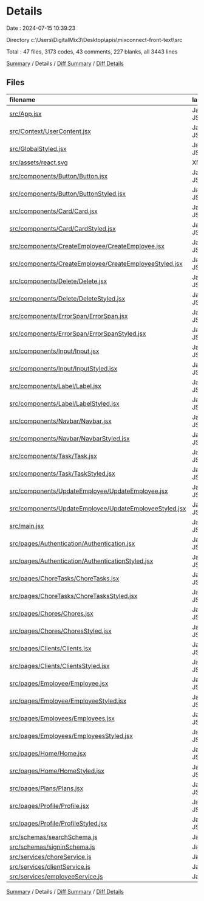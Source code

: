 # Details

Date : 2024-07-15 10:39:23

Directory c:\\Users\\DigitalMix3\\Desktop\\apis\\mixconnect-front-text\\src

Total : 47 files,  3173 codes, 43 comments, 227 blanks, all 3443 lines

[Summary](results.md) / Details / [Diff Summary](diff.md) / [Diff Details](diff-details.md)

## Files
| filename | language | code | comment | blank | total |
| :--- | :--- | ---: | ---: | ---: | ---: |
| [src/App.jsx](/src/App.jsx) | JavaScript JSX | 5 | 0 | 2 | 7 |
| [src/Context/UserContent.jsx](/src/Context/UserContent.jsx) | JavaScript JSX | 13 | 1 | 5 | 19 |
| [src/GlobalStyled.jsx](/src/GlobalStyled.jsx) | JavaScript JSX | 284 | 0 | 2 | 286 |
| [src/assets/react.svg](/src/assets/react.svg) | XML | 1 | 0 | 0 | 1 |
| [src/components/Button/Button.jsx](/src/components/Button/Button.jsx) | JavaScript JSX | 8 | 1 | 2 | 11 |
| [src/components/Button/ButtonStyled.jsx](/src/components/Button/ButtonStyled.jsx) | JavaScript JSX | 19 | 0 | 2 | 21 |
| [src/components/Card/Card.jsx](/src/components/Card/Card.jsx) | JavaScript JSX | 15 | 3 | 2 | 20 |
| [src/components/Card/CardStyled.jsx](/src/components/Card/CardStyled.jsx) | JavaScript JSX | 38 | 0 | 3 | 41 |
| [src/components/CreateEmployee/CreateEmployee.jsx](/src/components/CreateEmployee/CreateEmployee.jsx) | JavaScript JSX | 99 | 2 | 8 | 109 |
| [src/components/CreateEmployee/CreateEmployeeStyled.jsx](/src/components/CreateEmployee/CreateEmployeeStyled.jsx) | JavaScript JSX | 72 | 0 | 4 | 76 |
| [src/components/Delete/Delete.jsx](/src/components/Delete/Delete.jsx) | JavaScript JSX | 52 | 1 | 4 | 57 |
| [src/components/Delete/DeleteStyled.jsx](/src/components/Delete/DeleteStyled.jsx) | JavaScript JSX | 44 | 0 | 2 | 46 |
| [src/components/ErrorSpan/ErrorSpan.jsx](/src/components/ErrorSpan/ErrorSpan.jsx) | JavaScript JSX | 4 | 1 | 2 | 7 |
| [src/components/ErrorSpan/ErrorSpanStyled.jsx](/src/components/ErrorSpan/ErrorSpanStyled.jsx) | JavaScript JSX | 9 | 0 | 2 | 11 |
| [src/components/Input/Input.jsx](/src/components/Input/Input.jsx) | JavaScript JSX | 30 | 2 | 3 | 35 |
| [src/components/Input/InputStyled.jsx](/src/components/Input/InputStyled.jsx) | JavaScript JSX | 16 | 0 | 2 | 18 |
| [src/components/Label/Label.jsx](/src/components/Label/Label.jsx) | JavaScript JSX | 4 | 2 | 3 | 9 |
| [src/components/Label/LabelStyled.jsx](/src/components/Label/LabelStyled.jsx) | JavaScript JSX | 6 | 0 | 2 | 8 |
| [src/components/Navbar/Navbar.jsx](/src/components/Navbar/Navbar.jsx) | JavaScript JSX | 60 | 17 | 7 | 84 |
| [src/components/Navbar/NavbarStyled.jsx](/src/components/Navbar/NavbarStyled.jsx) | JavaScript JSX | 114 | 1 | 5 | 120 |
| [src/components/Task/Task.jsx](/src/components/Task/Task.jsx) | JavaScript JSX | 93 | 2 | 8 | 103 |
| [src/components/Task/TaskStyled.jsx](/src/components/Task/TaskStyled.jsx) | JavaScript JSX | 90 | 0 | 5 | 95 |
| [src/components/UpdateEmployee/UpdateEmployee.jsx](/src/components/UpdateEmployee/UpdateEmployee.jsx) | JavaScript JSX | 44 | 1 | 3 | 48 |
| [src/components/UpdateEmployee/UpdateEmployeeStyled.jsx](/src/components/UpdateEmployee/UpdateEmployeeStyled.jsx) | JavaScript JSX | 46 | 0 | 2 | 48 |
| [src/main.jsx](/src/main.jsx) | JavaScript JSX | 67 | 1 | 3 | 71 |
| [src/pages/Authentication/Authentication.jsx](/src/pages/Authentication/Authentication.jsx) | JavaScript JSX | 82 | 1 | 7 | 90 |
| [src/pages/Authentication/AuthenticationStyled.jsx](/src/pages/Authentication/AuthenticationStyled.jsx) | JavaScript JSX | 74 | 0 | 3 | 77 |
| [src/pages/ChoreTasks/ChoreTasks.jsx](/src/pages/ChoreTasks/ChoreTasks.jsx) | JavaScript JSX | 169 | 1 | 11 | 181 |
| [src/pages/ChoreTasks/ChoreTasksStyled.jsx](/src/pages/ChoreTasks/ChoreTasksStyled.jsx) | JavaScript JSX | 98 | 0 | 6 | 104 |
| [src/pages/Chores/Chores.jsx](/src/pages/Chores/Chores.jsx) | JavaScript JSX | 113 | 1 | 10 | 124 |
| [src/pages/Chores/ChoresStyled.jsx](/src/pages/Chores/ChoresStyled.jsx) | JavaScript JSX | 66 | 0 | 4 | 70 |
| [src/pages/Clients/Clients.jsx](/src/pages/Clients/Clients.jsx) | JavaScript JSX | 57 | 1 | 5 | 63 |
| [src/pages/Clients/ClientsStyled.jsx](/src/pages/Clients/ClientsStyled.jsx) | JavaScript JSX | 39 | 0 | 3 | 42 |
| [src/pages/Employee/Employee.jsx](/src/pages/Employee/Employee.jsx) | JavaScript JSX | 339 | 0 | 18 | 357 |
| [src/pages/Employee/EmployeeStyled.jsx](/src/pages/Employee/EmployeeStyled.jsx) | JavaScript JSX | 9 | 0 | 2 | 11 |
| [src/pages/Employees/Employees.jsx](/src/pages/Employees/Employees.jsx) | JavaScript JSX | 138 | 1 | 10 | 149 |
| [src/pages/Employees/EmployeesStyled.jsx](/src/pages/Employees/EmployeesStyled.jsx) | JavaScript JSX | 51 | 0 | 4 | 55 |
| [src/pages/Home/Home.jsx](/src/pages/Home/Home.jsx) | JavaScript JSX | 9 | 1 | 3 | 13 |
| [src/pages/Home/HomeStyled.jsx](/src/pages/Home/HomeStyled.jsx) | JavaScript JSX | 18 | 0 | 3 | 21 |
| [src/pages/Plans/Plans.jsx](/src/pages/Plans/Plans.jsx) | JavaScript JSX | 4 | 0 | 2 | 6 |
| [src/pages/Profile/Profile.jsx](/src/pages/Profile/Profile.jsx) | JavaScript JSX | 291 | 0 | 17 | 308 |
| [src/pages/Profile/ProfileStyled.jsx](/src/pages/Profile/ProfileStyled.jsx) | JavaScript JSX | 216 | 0 | 9 | 225 |
| [src/schemas/searchSchema.js](/src/schemas/searchSchema.js) | JavaScript | 9 | 0 | 2 | 11 |
| [src/schemas/signinSchema.js](/src/schemas/signinSchema.js) | JavaScript | 7 | 0 | 2 | 9 |
| [src/services/choreService.js](/src/services/choreService.js) | JavaScript | 48 | 1 | 7 | 56 |
| [src/services/clientService.js](/src/services/clientService.js) | JavaScript | 11 | 0 | 3 | 14 |
| [src/services/employeeService.js](/src/services/employeeService.js) | JavaScript | 92 | 1 | 13 | 106 |

[Summary](results.md) / Details / [Diff Summary](diff.md) / [Diff Details](diff-details.md)